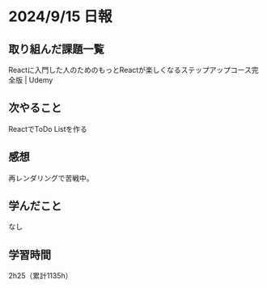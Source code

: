 # 2024/9/15 日報
## 取り組んだ課題一覧
Reactに入門した人のためのもっとReactが楽しくなるステップアップコース完全版 | Udemy

## 次やること
ReactでToDo Listを作る

## 感想
再レンダリングで苦戦中。

## 学んだこと
なし


## 学習時間
2h25（累計1135h）
